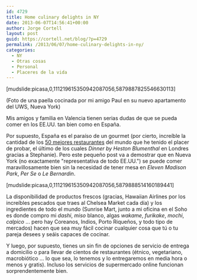 ```yaml
---
id: 4729
title: Home culinary delights in NY
date: 2013-06-07T14:56:41+00:00
author: Jorge Cortell
layout: post
guid: https://cortell.net/blog/?p=4729
permalink: /2013/06/07/home-culinary-delights-in-ny/
categories:
  - NY
  - Otras cosas
  - Personal
  - Placeres de la vida
---
```

[mudslide:picasa,0,111219615350942087056,5879887825546630113]

(Foto de una paella cocinada por mi amigo Paul en su nuevo apartamento del UWS, Nueva York)

Mis amigos y familia en Valencia tienen serias dudas de que se pueda comer en los EE.UU. tan bien como en España.

Por supuesto, España es el paraíso de un gourmet (por cierto, increíble la cantidad de los <a title="https://www.grubstreet.com/2013/04/worlds-50-best-restaurants-2013.html" href="https://www.grubstreet.com/2013/04/worlds-50-best-restaurants-2013.html" target="_blank">50 mejores restaurantes</a> del mundo que he tenido el placer de probar, el último de los cuales _Dinner by Heston Blumenthal_ en Londres gracias a Stephanie). Pero este pequeño post va a demostrar que en Nueva York (no exactamente "representativa de todo EE.UU.") se puede comer maravillosamente bien sin la necesidad de tener mesa en _Eleven Madison Park_, _Per Se_ o _Le Bernardin_.

[mudslide:picasa,0,111219615350942087056,5879888514160189441]

La disponibilidad de productos frescos (gracias, Hawaiian Airlines por los increíbles pescados que traes al Chelsea Market cada día) y los ingredientes de todo el mundo (Sunrise Mart, junto a mi oficina en el Soho es donde compro mi _dashi_, _miso_ blanco, algas _wakame_, _furikake_, _mochi_, _calpico_ ... pero hay Coreanos, Indios, Porto Riqueños, y todo tipo de mercados) hacen que sea muy fácil cocinar cualquier cosa que tú o tu pareja desees y seáis capaces de cocinar.

Y luego, por supuesto, tienes un sin fin de opciones de servicio de entrega a domicilio o para llevar de cientos de restaurantes (étnico, vegetariano, macrobiótico ... lo que sea, lo tenemos y lo entregaremos en media hora o menos y gratis). Incluso los servicios de supermercado online funcionan sorprendentemente bien.
